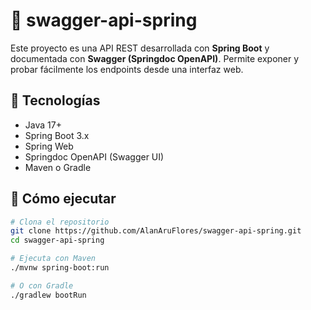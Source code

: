 # 📘 swagger-api-spring

Este proyecto es una API REST desarrollada con **Spring Boot** y documentada con **Swagger (Springdoc OpenAPI)**. Permite exponer y probar fácilmente los endpoints desde una interfaz web.

## 🧰 Tecnologías

- Java 17+
- Spring Boot 3.x
- Spring Web
- Springdoc OpenAPI (Swagger UI)
- Maven o Gradle

## 🚀 Cómo ejecutar

```bash
# Clona el repositorio
git clone https://github.com/AlanAruFlores/swagger-api-spring.git
cd swagger-api-spring

# Ejecuta con Maven
./mvnw spring-boot:run

# O con Gradle
./gradlew bootRun

